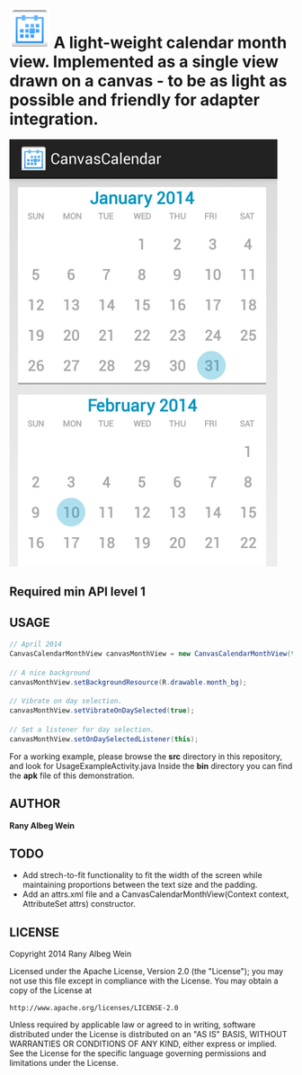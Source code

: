 ![Alt text](res/drawable-hdpi/ic_launcher.png "Icon") A light-weight calendar month view. Implemented as a single view drawn on a canvas - to be as light as possible and friendly for adapter integration.
===================

![Alt text](screenshot.jpg "CanvasCalendar Samsung Galaxy S2")

Required min API level 1
-------------------------

USAGE
------
```java
// April 2014
CanvasCalendarMonthView canvasMonthView = new CanvasCalendarMonthView(this, 3, 2014);

// A nice background
canvasMonthView.setBackgroundResource(R.drawable.month_bg);

// Vibrate on day selection.
canvasMonthView.setVibrateOnDaySelected(true);

// Set a listener for day selection.
canvasMonthView.setOnDaySelectedListener(this);
```

For a working example, please browse the **src** directory in this repository, and look for UsageExampleActivity.java
Inside the **bin** directory you can find the **apk** file of this demonstration.

AUTHOR
-------

**Rany Albeg Wein**

TODO
-----

- Add strech-to-fit functionality to fit the width of the screen while maintaining proportions between the text size and the padding.
- Add an attrs.xml file and a CanvasCalendarMonthView(Context context, AttributeSet attrs) constructor.


LICENSE
--------

Copyright 2014 Rany Albeg Wein

Licensed under the Apache License, Version 2.0 (the "License");
you may not use this file except in compliance with the License.
You may obtain a copy of the License at

    http://www.apache.org/licenses/LICENSE-2.0

Unless required by applicable law or agreed to in writing, software
distributed under the License is distributed on an "AS IS" BASIS,
WITHOUT WARRANTIES OR CONDITIONS OF ANY KIND, either express or implied.
See the License for the specific language governing permissions and
limitations under the License.

